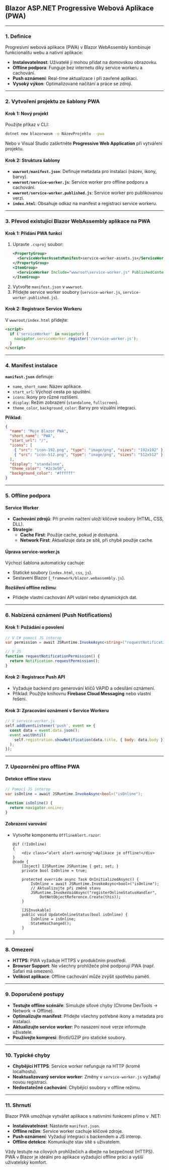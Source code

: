 
## **Blazor ASP.NET Progressive Webová Aplikace (PWA)**

---

### **1. Definice**  

Progresivní webová aplikace (PWA) v Blazor WebAssembly kombinuje funkcionalitu webu a nativní aplikace:  
- **Instalovatelnost**: Uživatelé ji mohou přidat na domovskou obrazovku.  
- **Offline podpora**: Funguje bez internetu díky service workeru a cachování.  
- **Push oznámení**: Real-time aktualizace i při zavřené aplikaci.  
- **Vysoký výkon**: Optimalizované načítání a práce se zdroji.

---

### **2. Vytvoření projektu ze šablony PWA**  

#### **Krok 1: Nový projekt**  

Použijte příkaz v CLI:  
```bash
dotnet new blazorwasm -o NázevProjektu --pwa
```  
Nebo v Visual Studio zaškrtněte **Progressive Web Application** při vytváření projektu.  

#### **Krok 2: Struktura šablony**  

- **`wwwroot/manifest.json`**: Definuje metadata pro instalaci (název, ikony, barvy).  
- **`wwwroot/service-worker.js`**: Service worker pro offline podporu a cachování.  
- **`wwwroot/service-worker.published.js`**: Service worker pro publikovanou verzi.  
- **`index.html`**: Obsahuje odkaz na manifest a registraci service workeru.

---

### **3. Převod existující Blazor WebAssembly aplikace na PWA**  

#### **Krok 1: Přidání PWA funkcí**  

1. Upravte `.csproj` soubor:  
   ```xml
   <PropertyGroup>
     <ServiceWorkerAssetsManifest>service-worker-assets.js</ServiceWorkerAssetsManifest>
   </PropertyGroup>
   <ItemGroup>
     <ServiceWorker Include="wwwroot\service-worker.js" PublishedContent="wwwroot\service-worker.published.js" />
   </ItemGroup>
   ```  
2. Vytvořte `manifest.json` v `wwwroot`.  
3. Přidejte service worker soubory (`service-worker.js`, `service-worker.published.js`).  

#### **Krok 2: Registrace Service Workeru** 

V `wwwroot/index.html` přidejte:  
```html
<script>
  if ('serviceWorker' in navigator) {
    navigator.serviceWorker.register('/service-worker.js');
  }
</script>
```

---

### **4. Manifest instalace**  

**`manifest.json`** definuje:  
- `name`, `short_name`: Název aplikace.  
- `start_url`: Výchozí cesta po spuštění.  
- `icons`: Ikony pro různé rozlišení.  
- `display`: Režim zobrazení (`standalone`, `fullscreen`).  
- `theme_color`, `background_color`: Barvy pro vizuální integraci.  

**Příklad:**  
```json
{
  "name": "Moje Blazor PWA",
  "short_name": "PWA",
  "start_url": "/",
  "icons": [
    { "src": "icon-192.png", "type": "image/png", "sizes": "192x192" },
    { "src": "icon-512.png", "type": "image/png", "sizes": "512x512" }
  ],
  "display": "standalone",
  "theme_color": "#2c3e50",
  "background_color": "#ffffff"
}
```

---

### **5. Offline podpora**  

#### **Service Worker**  

- **Cachování zdrojů**: Při prvním načtení uloží klíčové soubory (HTML, CSS, DLL).  
- **Strategie**:  
  - **Cache First**: Použije cache, pokud je dostupná.  
  - **Network First**: Aktualizuje data ze sítě, při chybě použije cache.  

#### **Úprava service-worker.js**  

Výchozí šablona automaticky cachuje:  
- Statické soubory (`index.html`, `css`, `js`).  
- Sestavení Blazor (`_framework/blazor.webassembly.js`).  

**Rozšíření offline režimu**:  
- Přidejte vlastní cachování API volání nebo dynamických dat.  

---

### **6. Nabízená oznámení (Push Notifications)**  

#### **Krok 1: Požádání o povolení** 

```csharp
// V C# pomocí JS interop
var permission = await JSRuntime.InvokeAsync<string>("requestNotificationPermission");
```  
```javascript
// V JS
function requestNotificationPermission() {
  return Notification.requestPermission();
}
```

#### **Krok 2: Registrace Push API**  

- Vyžaduje backend pro generování klíčů VAPID a odesílání oznámení.  
- Příklad: Použijte knihovnu **Firebase Cloud Messaging** nebo vlastní řešení.  

#### **Krok 3: Zpracování oznámení v Service Workeru**  

```javascript
// V service-worker.js
self.addEventListener('push', event => {
  const data = event.data.json();
  event.waitUntil(
    self.registration.showNotification(data.title, { body: data.body })
  );
});
```

---

### **7. Upozornění pro offline PWA**  

#### **Detekce offline stavu**  

```csharp
// Pomocí JS interop
var isOnline = await JSRuntime.InvokeAsync<bool>("isOnline");
```  
```javascript
function isOnline() {
  return navigator.onLine;
}
```

#### **Zobrazení varování**  

- Vytvořte komponentu `OfflineAlert.razor`:  
  ```razor
  @if (!IsOnline)
  {
      <div class="alert alert-warning">Aplikace je offline!</div>
  }
  @code {
      [Inject] IJSRuntime JSRuntime { get; set; }
      private bool IsOnline = true;

      protected override async Task OnInitializedAsync() {
          IsOnline = await JSRuntime.InvokeAsync<bool>("isOnline");
          // Aktualizujte při změně stavu
          JSRuntime.InvokeVoidAsync("registerOnlineStatusHandler", 
              DotNetObjectReference.Create(this));
      }

      [JSInvokable]
      public void UpdateOnlineStatus(bool isOnline) {
          IsOnline = isOnline;
          StateHasChanged();
      }
  }
  ```

---

### **8. Omezení**  

- **HTTPS**: PWA vyžaduje HTTPS v produkčním prostředí.  
- **Browser Support**: Ne všechny prohlížeče plně podporují PWA (např. Safari má omezení).  
- **Velikost aplikace**: Offline cachování může zvýšit spotřebu paměti.  

---

### **9. Doporučené postupy** 

- **Testujte offline scénáře**: Simulujte síťové chyby (Chrome DevTools -> Network -> Offline).  
- **Optimalizujte manifest**: Přidejte všechny potřebné ikony a metadata pro instalaci.  
- **Aktualizujte service worker**: Po nasazení nové verze informujte uživatele.  
- **Používejte kompresi**: Brotli/GZIP pro statické soubory.  

---

### **10. Typické chyby**  

- **Chybějící HTTPS**: Service worker nefunguje na HTTP (kromě localhostu).  
- **Neaktualizovaný service worker**: Změny v `service-worker.js` vyžadují novou registraci.  
- **Nedostatečné cachování**: Chybějící soubory v offline režimu.  

---

### **11. Shrnutí**  

Blazor PWA umožňuje vytvářet aplikace s nativními funkcemi přímo v .NET:  
- **Instalovatelnost**: Nastavte `manifest.json`.  
- **Offline režim**: Service worker cachuje klíčové zdroje.  
- **Push oznámení**: Vyžadují integraci s backendem a JS interop.  
- **Offline detekce**: Komunikujte stav sítě s uživatelem.  

Vždy testujte na cílových prohlížečích a dbejte na bezpečnost (HTTPS). PWA v Blazor je ideální pro aplikace vyžadující offline práci a vyšší uživatelský komfort.

